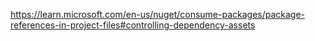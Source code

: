 
https://learn.microsoft.com/en-us/nuget/consume-packages/package-references-in-project-files#controlling-dependency-assets